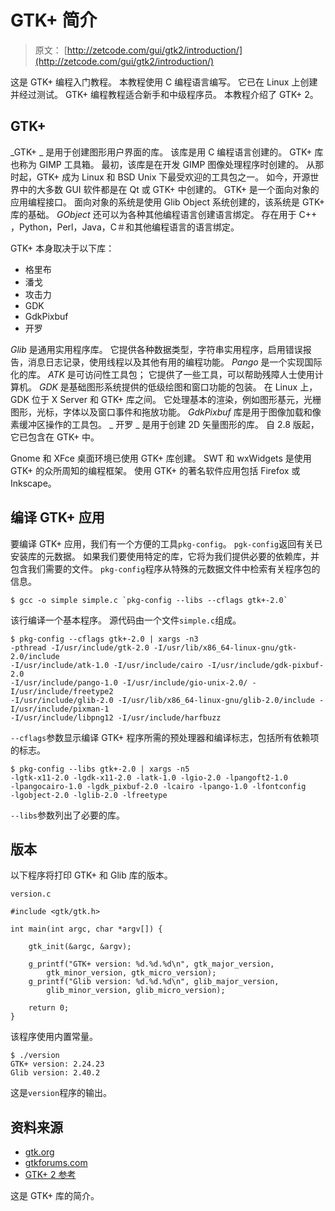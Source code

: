 # GTK+ 简介

> 原文： [http://zetcode.com/gui/gtk2/introduction/](http://zetcode.com/gui/gtk2/introduction/)

这是 GTK+ 编程入门教程。 本教程使用 C 编程语言编写。 它已在 Linux 上创建并经过测试。 GTK+ 编程教程适合新手和中级程序员。 本教程介绍了 GTK+  2。

## GTK+ 

_GTK+ _ 是用于创建图形用户界面的库。 该库是用 C 编程语言创建的。 GTK+ 库也称为 GIMP 工具箱。 最初，该库是在开发 GIMP 图像处理程序时创建的。 从那时起，GTK+ 成为 Linux 和 BSD Unix 下最受欢迎的工具包之一。 如今，开源世界中的大多数 GUI 软件都是在 Qt 或 GTK+ 中创建的。 GTK+ 是一个面向对象的应用编程接口。 面向对象的系统是使用 Glib Object 系统创建的，该系统是 GTK+ 库的基础。 _GObject_ 还可以为各种其他编程语言创建语言绑定。 存在用于 C++ ，Python，Perl，Java，C＃和其他编程语言的语言绑定。

GTK+ 本身取决于以下库：

*   格里布
*   潘戈
*   攻击力
*   GDK
*   GdkPixbuf
*   开罗

_Glib_ 是通用实用程序库。 它提供各种数据类型，字符串实用程序，启用错误报告，消息日志记录，使用线程以及其他有用的编程功能。 _Pango_ 是一个实现国际化的库。 _ATK_ 是可访问性工具包； 它提供了一些工具，可以帮助残障人士使用计算机。 _GDK_ 是基础图形系统提供的低级绘图和窗口功能的包装。 在 Linux 上，GDK 位于 X Server 和 GTK+ 库之间。 它处理基本的渲染，例如图形基元，光栅图形，光标，字体以及窗口事件和拖放功能。 _GdkPixbuf_ 库是用于图像加载和像素缓冲区操作的工具包。 _ 开罗 _ 是用于创建 2D 矢量图形的库。 自 2.8 版起，它已包含在 GTK+ 中。

Gnome 和 XFce 桌面环境已使用 GTK+ 库创建。 SWT 和 wxWidgets 是使用 GTK+ 的众所周知的编程框架。 使用 GTK+ 的著名软件应用包括 Firefox 或 Inkscape。

## 编译 GTK+ 应用

要编译 GTK+ 应用，我们有一个方便的工具`pkg-config`。 `pgk-config`返回有关已安装库的元数据。 如果我们要使用特定的库，它将为我们提供必要的依赖库，并包含我们需要的文件。 `pkg-config`程序从特殊的元数据文件中检索有关程序包的信息。

```
$ gcc -o simple simple.c `pkg-config --libs --cflags gtk+-2.0`

```

该行编译一个基本程序。 源代码由一个文件`simple.c`组成。

```
$ pkg-config --cflags gtk+-2.0 | xargs -n3
-pthread -I/usr/include/gtk-2.0 -I/usr/lib/x86_64-linux-gnu/gtk-2.0/include
-I/usr/include/atk-1.0 -I/usr/include/cairo -I/usr/include/gdk-pixbuf-2.0
-I/usr/include/pango-1.0 -I/usr/include/gio-unix-2.0/ -I/usr/include/freetype2
-I/usr/include/glib-2.0 -I/usr/lib/x86_64-linux-gnu/glib-2.0/include -I/usr/include/pixman-1
-I/usr/include/libpng12 -I/usr/include/harfbuzz

```

`--cflags`参数显示编译 GTK+ 程序所需的预处理器和编译标志，包括所有依赖项的标志。

```
$ pkg-config --libs gtk+-2.0 | xargs -n5
-lgtk-x11-2.0 -lgdk-x11-2.0 -latk-1.0 -lgio-2.0 -lpangoft2-1.0
-lpangocairo-1.0 -lgdk_pixbuf-2.0 -lcairo -lpango-1.0 -lfontconfig
-lgobject-2.0 -lglib-2.0 -lfreetype

```

`--libs`参数列出了必要的库。

## 版本

以下程序将打印 GTK+ 和 Glib 库的版本。

`version.c`

```
#include <gtk/gtk.h>

int main(int argc, char *argv[]) {

    gtk_init(&argc, &argv);

    g_printf("GTK+ version: %d.%d.%d\n", gtk_major_version, 
        gtk_minor_version, gtk_micro_version);
    g_printf("Glib version: %d.%d.%d\n", glib_major_version,
        glib_minor_version, glib_micro_version);    

    return 0;
}

```

该程序使用内置常量。

```
$ ./version 
GTK+ version: 2.24.23
Glib version: 2.40.2

```

这是`version`程序的输出。

## 资料来源

*   [gtk.org](http://www.gtk.org)
*   [gtkforums.com](http://www.gtkforums.com)
*   [GTK+  2 参考](https://developer.gnome.org/gtk2/2.24/)

这是 GTK+ 库的简介。